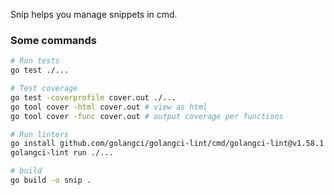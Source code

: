 Snip helps you manage snippets in cmd.


### Some commands
```bash
# Run tests
go test ./...

# Test coverage
go test -coverprofile cover.out ./...
go tool cover -html cover.out # view as html
go tool cover -func cover.out # output coverage per functions

# Run linters
go install github.com/golangci/golangci-lint/cmd/golangci-lint@v1.58.1
golangci-lint run ./...

# build
go build -o snip .
```
